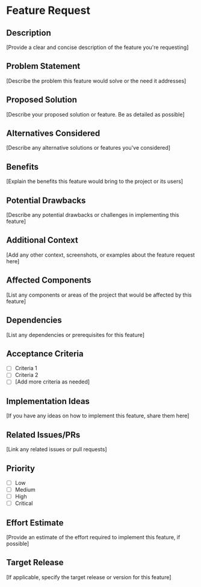 # Feature Request

## Description
[Provide a clear and concise description of the feature you're requesting]

## Problem Statement
[Describe the problem this feature would solve or the need it addresses]

## Proposed Solution
[Describe your proposed solution or feature. Be as detailed as possible]

## Alternatives Considered
[Describe any alternative solutions or features you've considered]

## Benefits
[Explain the benefits this feature would bring to the project or its users]

## Potential Drawbacks
[Describe any potential drawbacks or challenges in implementing this feature]

## Additional Context
[Add any other context, screenshots, or examples about the feature request here]

## Affected Components
[List any components or areas of the project that would be affected by this feature]

## Dependencies
[List any dependencies or prerequisites for this feature]

## Acceptance Criteria
- [ ] Criteria 1
- [ ] Criteria 2
- [ ] [Add more criteria as needed]

## Implementation Ideas
[If you have any ideas on how to implement this feature, share them here]

## Related Issues/PRs
[Link any related issues or pull requests]

## Priority
- [ ] Low
- [ ] Medium
- [ ] High
- [ ] Critical

## Effort Estimate
[Provide an estimate of the effort required to implement this feature, if possible]

## Target Release
[If applicable, specify the target release or version for this feature]
